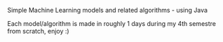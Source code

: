 Simple Machine Learning models and related algorithms - using Java

Each model/algorithm is made in roughly 1 days during my 4th semestre from scratch, enjoy :)
